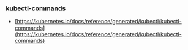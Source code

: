 ### kubectl-commands
- [https://kubernetes.io/docs/reference/generated/kubectl/kubectl-commands](https://kubernetes.io/docs/reference/generated/kubectl/kubectl-commands)


